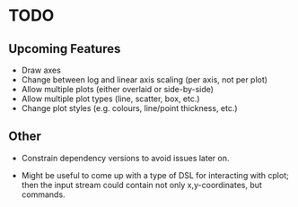 # TODO

## Upcoming Features

- Draw axes
- Change between log and linear axis scaling (per axis, not per plot)
- Allow multiple plots (either overlaid or side-by-side)
- Allow multiple plot types (line, scatter, box, etc.)
- Change plot styles (e.g. colours, line/point thickness, etc.)

## Other

- Constrain dependency versions to avoid issues later on.

- Might be useful to come up with a type of DSL for interacting with cplot;
  then the input stream could contain not only x,y-coordinates, but commands.
